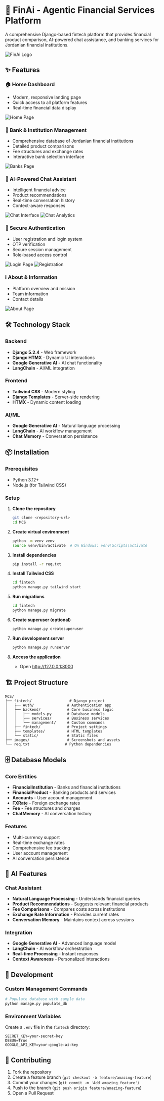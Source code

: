 # 🏦 FinAi - Agentic Financial Services Platform

A comprehensive Django-based fintech platform that provides financial product comparison, AI-powered chat assistance, and banking services for Jordanian financial institutions.

![FinAi Logo](images/Logowith%20withe%20backgroundsmall.png)

## ✨ Features

### 🏠 **Home Dashboard**
- Modern, responsive landing page
- Quick access to all platform features
- Real-time financial data display

![Home Page](images/home%20page.png)

### 🏦 **Bank & Institution Management**
- Comprehensive database of Jordanian financial institutions
- Detailed product comparisons
- Fee structures and exchange rates
- Interactive bank selection interface

![Banks Page](images/Bankspage.png)

### 💬 **AI-Powered Chat Assistant**
- Intelligent financial advice
- Product recommendations
- Real-time conversation history
- Context-aware responses

![Chat Interface](images/chatconfrsation.png)
![Chat Analytics](images/chatconfrsation.png4.png)

### 🔐 **Secure Authentication**
- User registration and login system
- OTP verification
- Secure session management
- Role-based access control

![Login Page](images/Login.png)
![Registration](images/regstraion.png)

### ℹ️ **About & Information**
- Platform overview and mission
- Team information
- Contact details

![About Page](images/about%20page.png)

## 🛠️ Technology Stack

### Backend
- **Django 5.2.4** - Web framework
- **Django HTMX** - Dynamic UI interactions
- **Google Generative AI** - AI chat functionality
- **LangChain** - AI/ML integration

### Frontend
- **Tailwind CSS** - Modern styling
- **Django Templates** - Server-side rendering
- **HTMX** - Dynamic content loading

### AI/ML
- **Google Generative AI** - Natural language processing
- **LangChain** - AI workflow management
- **Chat Memory** - Conversation persistence

## 📦 Installation

### Prerequisites
- Python 3.12+
- Node.js (for Tailwind CSS)

### Setup

1. **Clone the repository**
   ```bash
   git clone <repository-url>
   cd MCS
   ```

2. **Create virtual environment**
   ```bash
   python -m venv venv
   source venv/bin/activate  # On Windows: venv\Scripts\activate
   ```

3. **Install dependencies**
   ```bash
   pip install -r req.txt
   ```

4. **Install Tailwind CSS**
   ```bash
   cd fintech
   python manage.py tailwind start
   ```

5. **Run migrations**
   ```bash
   cd fintech
   python manage.py migrate
   ```

6. **Create superuser (optional)**
   ```bash
   python manage.py createsuperuser
   ```

7. **Run development server**
   ```bash
   python manage.py runserver
   ```

8. **Access the application**
   - Open http://127.0.0.1:8000

## 🏗️ Project Structure

```
MCS/
├── fintech/                 # Django project
│   ├── Auth/               # Authentication app
│   ├── backend/            # Core business logic
│   │   ├── models.py       # Database models
│   │   ├── services/       # Business services
│   │   └── management/     # Custom commands
│   ├── fintech/            # Project settings
│   ├── templates/          # HTML templates
│   └── static/             # Static files
├── images/                 # Screenshots and assets
└── req.txt                # Python dependencies
```

## 🗄️ Database Models

### Core Entities
- **FinancialInstitution** - Banks and financial institutions
- **FinancialProduct** - Banking products and services
- **Accounts** - User account management
- **FXRate** - Foreign exchange rates
- **Fee** - Fee structures and charges
- **ChatMemory** - AI conversation history

### Features
- Multi-currency support
- Real-time exchange rates
- Comprehensive fee tracking
- User account management
- AI conversation persistence

## 🤖 AI Features

### Chat Assistant
- **Natural Language Processing** - Understands financial queries
- **Product Recommendations** - Suggests relevant financial products
- **Fee Comparisons** - Compares costs across institutions
- **Exchange Rate Information** - Provides current rates
- **Conversation Memory** - Maintains context across sessions

### Integration
- **Google Generative AI** - Advanced language model
- **LangChain** - AI workflow orchestration
- **Real-time Processing** - Instant responses
- **Context Awareness** - Personalized interactions

## 🔧 Development

### Custom Management Commands
```bash
# Populate database with sample data
python manage.py populate_db
```

### Environment Variables
Create a `.env` file in the `fintech` directory:
```env
SECRET_KEY=your-secret-key
DEBUG=True
GOOGLE_API_KEY=your-google-ai-key
```

## 🤝 Contributing

1. Fork the repository
2. Create a feature branch (`git checkout -b feature/amazing-feature`)
3. Commit your changes (`git commit -m 'Add amazing feature'`)
4. Push to the branch (`git push origin feature/amazing-feature`)
5. Open a Pull Request
